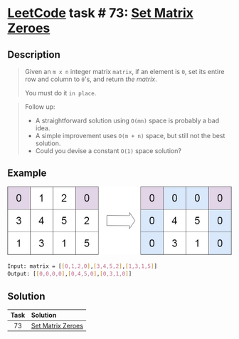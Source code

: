 # [LeetCode][leetcode] task # 73: [Set Matrix Zeroes][task]

Description
-----------

> Given an `m x n` integer matrix `matrix`,
> if an element is `0`, set its entire row and column to `0`'s,
> and return _the matrix_.
> 
> You must do it `in place`.

> Follow up:
> * A straightforward solution using `O(mn)` space is probably a bad idea.
> * A simple improvement uses `O(m + n)` space, but still not the best solution.
> * Could you devise a constant `O(1)` space solution?

Example
-------

![matrix.png](image/matrix.png)

```sh
Input: matrix = [[0,1,2,0],[3,4,5,2],[1,3,1,5]]
Output: [[0,0,0,0],[0,4,5,0],[0,3,1,0]]
```

Solution
--------

| Task | Solution                      |
|:----:|:------------------------------|
|  73  | [Set Matrix Zeroes][solution] |


[leetcode]: <http://leetcode.com/>
[task]: <https://leetcode.com/problems/set-matrix-zeroes/>
[solution]: <https://github.com/wellaxis/praxis-leetcode/blob/main/src/main/java/com/witalis/praxis/leetcode/task/h1/p73/option/Practice.java>
